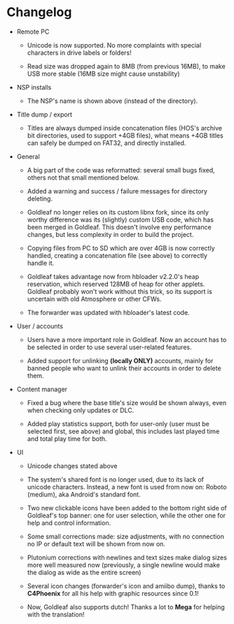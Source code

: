 # Changelog

- Remote PC

  - Unicode is now supported. No more complaints with special characters in drive labels or folders!

  - Read size was dropped again to 8MB (from previous 16MB), to make USB more stable (16MB size might cause unstability)

- NSP installs

  - The NSP's name is shown above (instead of the directory).

- Title dump / export

  - Titles are always dumped inside concatenation files (HOS's archive bit directories, used to support +4GB files), what means +4GB titles can safely be dumped on FAT32, and directly installed.

- General

  - A big part of the code was reformatted: several small bugs fixed, others not that small mentioned below.

  - Added a warning and success / failure messages for directory deleting.

  - Goldleaf no longer relies on its custom libnx fork, since its only worthy difference was its (slightly) custom USB code, which has been merged in Goldleaf. This doesn't involve eny performance changes, but less complexity in order to build the project.

  - Copying files from PC to SD which are over 4GB is now correctly handled, creating a concatenation file (see above) to correctly handle it.

  - Goldleaf takes advantage now from hbloader v2.2.0's heap reservation, which reserved 128MB of heap for other applets. Goldleaf probably won't work without this trick, so its support is uncertain with old Atmosphere or other CFWs.

  - The forwarder was updated with hbloader's latest code.

- User / accounts

  - Users have a more important role in Goldleaf. Now an account has to be selected in order to use several user-related features.

  - Added support for unlinking **(locally ONLY)** accounts, mainly for banned people who want to unlink their accounts in order to delete them.

- Content manager

  - Fixed a bug where the base title's size would be shown always, even when checking only updates or DLC.

  - Added play statistics support, both for user-only (user must be selected first, see above) and global, this includes last played time and total play time for both.

- UI

  - Unicode changes stated above

  - The system's shared font is no longer used, due to its lack of unicode characters. Instead, a new font is used from now on: Roboto (medium), aka Android's standard font.

  - Two new clickable icons have been added to the bottom right side of Goldleaf's top banner: one for user selection, while the other one for help and control information.

  - Some small corrections made: size adjustments, with no connection no IP or default text will be shown from now on.

  - Plutonium corrections with newlines and text sizes make dialog sizes more well measured now (previously, a single newline would make the dialog as wide as the entire screen)

  - Several icon changes (forwarder's icon and amiibo dump), thanks to **C4Phoenix** for all his help with graphic resources since 0.1!

  - Now, Goldleaf also supports dutch! Thanks a lot to **Mega** for helping with the translation!